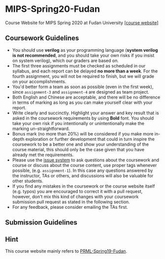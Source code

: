 # MIPS-Spring20-Fudan
Course Website for MIPS Spring 2020 at Fudan University
[[course website]](https://sunfloweraries.github.io/Assignments-for-MIPS2020/)

## Coursework Guidelines

- You should use **verilog** as your programming language (**system verilog is not recommended**, and you should take your own risks if you insist on system verilog),  which our graders are based on.
- The first three assignments must be checked as scheduled in our syllabus, and each report can be delayed **no more than a week**. For the fourth assignment, you will not be required to finish, but we will grade on your accomplishments. 
- You'd better form a team as soon as possible (even in the first week), since `assignment-3` and `assignment-4` are designed as team project.
- Both English and Chinese are acceptable, and there will be no difference in terms of marking as long as you can make yourself clear with your report.
- Write clearly and succinctly. Highlight your answer and key result that is asked in the coursework requirements by using **Bold** font. You should take your own risk if you intentionally or unintentionally make the marking un-straightforward.
- Bonus mark (no more than 20%) will be considered if you make more in-depth exploration or further development that could in turn inspire the coursework to be a better one and show your understanding of the course material, this should only be the case given that you have already met the requirements.
- Please use the [issue system](https://github.com/SunflowerAries/Assignments-for-MIPS2020/issues) to ask questions about the coursework and course or discuss about the course content, use proper tags whenever possible, (e.g. `assignment-1`). In this case any questions answered by the instructor, TAs or others, and discussions will also be valuable for other students.
- If you find any mistakes in the coursework or the course website itself (e.g. typos) you are encouraged to correct it with a pull request, however, don't mix this kind of changes with your coursework submission pull request as stated in the following section.
- For any feedback, please consider emailing the TAs first.

## Submission Guidelines



## Hint

This course website mainly refers to [PRML-Spring19-Fudan](https://github.com/ichn-hu/PRML-Spring19-Fudan).